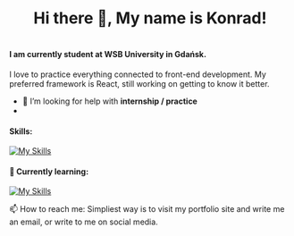 ### <h1 align="center">Hi there 👋, My name is Konrad!<h1>
#### I am currently student at WSB University in Gdańsk.
I love to practice everything connected to front-end development. My preferred framework is React, still working on getting to know it better.

- 🤝 I’m looking for help with **internship / practice**
- 
#### Skills: 
[![My Skills](https://skills.thijs.gg/icons?i=js,html,css,react)](https://skills.thijs.gg)

#### 🌱 Currently learning:
[![My Skills](https://skills.thijs.gg/icons?i=nextjs,tailwind)](https://skills.thijs.gg)

📫 How to reach me: Simpliest way is to visit my portfolio site and write me an email, or write to me on social media. 


